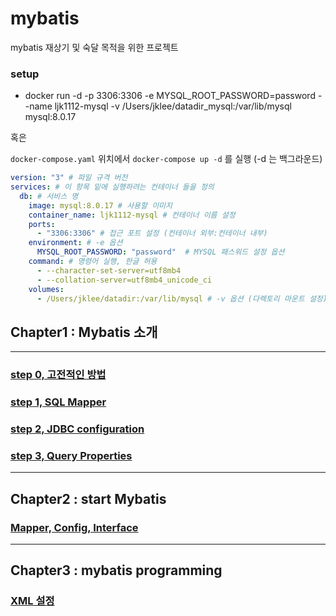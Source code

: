 # mybatis

mybatis 재상기 및 숙달 목적을 위한 프로젝트

### setup

- docker run -d -p 3306:3306 -e MYSQL_ROOT_PASSWORD=password --name ljk1112-mysql -v /Users/jklee/datadir_mysql:/var/lib/mysql mysql:8.0.17

혹은

`docker-compose.yaml` 위치에서 `docker-compose up -d` 를 실행 (-d 는 백그라운드)
```yaml
version: "3" # 파일 규격 버전
services: # 이 항목 밑에 실행하려는 컨테이너 들을 정의
  db: # 서비스 명
    image: mysql:8.0.17 # 사용할 이미지
    container_name: ljk1112-mysql # 컨테이너 이름 설정
    ports:
      - "3306:3306" # 접근 포트 설정 (컨테이너 외부:컨테이너 내부)
    environment: # -e 옵션
      MYSQL_ROOT_PASSWORD: "password"  # MYSQL 패스워드 설정 옵션
    command: # 명령어 실행, 한글 허용
      - --character-set-server=utf8mb4
      - --collation-server=utf8mb4_unicode_ci
    volumes:
      - /Users/jklee/datadir:/var/lib/mysql # -v 옵션 (다렉토리 마운트 설정)
```

## Chapter1 : Mybatis 소개

---

### [step 0, 고전적인 방법](./src/main/java/com/example/jk/mybatis/step0/README.md)

### [step 1, SQL Mapper](./src/main/java/com/example/jk/mybatis/step1/README.md)

### [step 2, JDBC configuration](./src/main/java/com/example/jk/mybatis/step2/README.md)

### [step 3, Query Properties](./src/main/java/com/example/jk/mybatis/step3/README.md)

---

## Chapter2 : start Mybatis

### [Mapper, Config, Interface](./src/main/java/com/example/jk/mybatis/chapter02/README.md)

---

## Chapter3 : mybatis programming

### [XML 설정](./src/main/java/com/example/jk/mybatis/chapter03/README.md)